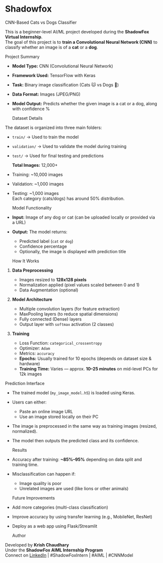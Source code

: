 # Shadowfox
CNN-Based Cats vs Dogs Classifier

This is a beginner-level AI/ML project developed during the **ShadowFox Virtual Internship**.  
The goal of this project is to **train a Convolutional Neural Network (CNN)** to classify whether an image is of a **cat** or a **dog**.

 

  Project Summary

- **Model Type:** CNN (Convolutional Neural Network)
- **Framework Used:** TensorFlow with Keras
- **Task:** Binary image classification (Cats 🐱 vs Dogs 🐶)
- **Data Format:** Images (JPEG/PNG)
- **Model Output:** Predicts whether the given image is a cat or a dog, along with confidence %

 
  Dataset Details

The dataset is organized into three main folders:

- `train/` → Used to train the model  
- `validation/` → Used to validate the model during training  
- `test/` → Used for final testing and predictions  

  **Total Images:** 12,000+  
- Training: ~10,000 images  
- Validation: ~1,000 images  
- Testing: ~1,000 images  
Each category (cats/dogs) has around 50% distribution.

 

  Model Functionality

- **Input:** Image of any dog or cat (can be uploaded locally or provided via a URL)
- **Output:** The model returns:
  - Predicted label (`cat` or `dog`)
  - Confidence percentage
  - Optionally, the image is displayed with prediction title

 

  How It Works

1. **Data Preprocessing**
   - Images resized to **128x128 pixels**
   - Normalization applied (pixel values scaled between 0 and 1)
   - Data Augmentation (optional)

2. **Model Architecture**
   - Multiple convolution layers (for feature extraction)
   - MaxPooling layers (to reduce spatial dimensions)
   - Fully connected (Dense) layers
   - Output layer with `softmax` activation (2 classes)

3. **Training**
   - Loss Function: `categorical_crossentropy`
   - Optimizer: `Adam`
   - Metrics: `accuracy`
   - **Epochs:** Usually trained for 10 epochs (depends on dataset size & hardware)
   - **Training Time:** Varies — approx. **10–25 minutes** on mid-level PCs for 12k images

 

Prediction Interface

- The trained model (`my_image_model.h5`) is loaded using Keras.
- Users can either:
  - Paste an online image URL
  - Use an image stored locally on their PC
- The image is preprocessed in the same way as training images (resized, normalized).
- The model then outputs the predicted class and its confidence.

 

  Results

- Accuracy after training: **~85%–95%** depending on data split and training time.
- Misclassification can happen if:
  - Image quality is poor
  - Unrelated images are used (like lions or other animals)
 

  Future Improvements

- Add more categories (multi-class classification)
- Improve accuracy by using transfer learning (e.g., MobileNet, ResNet)
- Deploy as a web app using Flask/Streamlit

 

  Author

Developed by **Krish Chaudhary**  
Under the **ShadowFox AIML Internship Program**  
Connect on [LinkedIn](www.linkedin.com/in/krish-choudhary-55b9a030b) | #ShadowFoxIntern | #AIML | #CNNModel

